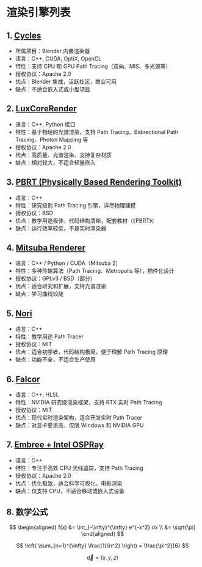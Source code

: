 # 渲染引擎列表

## 1. [Cycles](https://www.blender.org/features/rendering/)
- 所属项目：Blender 内置渲染器
- 语言：C++, CUDA, OptiX, OpenCL
- 特性：支持 CPU 和 GPU Path Tracing（双向、MIS、多光源等）
- 授权协议：Apache 2.0
- 优点：Blender 集成，活跃社区，商业可用
- 缺点：不适合嵌入式或小型项目

## 2. [LuxCoreRender](https://luxcorerender.org/)
- 语言：C++, Python 接口
- 特性：基于物理的光谱渲染，支持 Path Tracing、Bidirectional Path Tracing、Photon Mapping 等
- 授权协议：Apache 2.0
- 优点：高质量、光谱渲染、支持复杂材质
- 缺点：相对较大，不适合轻量嵌入

## 3. [PBRT (Physically Based Rendering Toolkit)](https://pbrt.org/)
- 语言：C++
- 特性：研究级别 Path Tracing 引擎，详尽物理建模
- 授权协议：BSD
- 优点：教学用途极佳，代码结构清晰，配套教材（《PBRT》）
- 缺点：运行效率较低，不是实时渲染器

## 4. [Mitsuba Renderer](https://www.mitsuba-renderer.org/)
- 语言：C++ / Python / CUDA（Mitsuba 2）
- 特性：多种传输算法（Path Tracing、Metropolis 等），插件化设计
- 授权协议：GPLv3 / BSD（部分）
- 优点：适合研究和扩展，支持光谱渲染
- 缺点：学习曲线较陡

## 5. [Nori](https://github.com/wjakob/nori)
- 语言：C++
- 特性：教学用途 Path Tracer
- 授权协议：MIT
- 优点：适合初学者，代码结构极简，便于理解 Path Tracing 原理
- 缺点：功能不全，不适合生产使用

## 6. [Falcor](https://github.com/NVIDIA/Falcor)
- 语言：C++, HLSL
- 特性：NVIDIA 研究级渲染框架，支持 RTX 实时 Path Tracing
- 授权协议：MIT
- 优点：现代实时渲染架构，适合开发实时 Path Tracer
- 缺点：对显卡要求高，仅限 Windows 和 NVIDIA GPU

## 7. [Embree + Intel OSPRay](https://www.ospray.org/)
- 语言：C++
- 特性：专注于高效 CPU 光线追踪，支持 Path Tracing
- 授权协议：Apache 2.0
- 优点：优化极致，适合科学可视化、电影渲染
- 缺点：仅支持 CPU，不适合移动或嵌入式设备

## 8. 数学公式

$$
\begin{aligned}
f(x) &= \int_{-\infty}^{\infty} e^{-x^2} dx \\
     &= \sqrt{\pi}
\end{aligned}
$$

$$
\left( \sum_{n=1}^{\infty} \frac{1}{n^2} \right) = \frac{\pi^2}{6}
$$

$$ \vec{d} = (x, y, z) $$